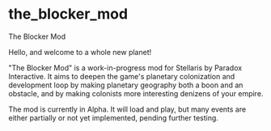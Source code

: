 # the_blocker_mod
The Blocker Mod

Hello, and welcome to a whole new planet!

"The Blocker Mod" is a work-in-progress mod for Stellaris by Paradox Interactive. It aims to deepen the game's planetary colonization and development loop by making planetary geography both a boon and an obstacle, and by making colonists more interesting denizens of your empire.

The mod is currently in Alpha. It will load and play, but many events are either partially or not yet implemented, pending further testing.
